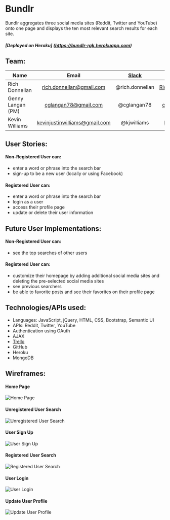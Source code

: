 # Bundlr

Bundlr aggregates three social media sites (Reddit, Twitter and YouTube) onto one page and displays the ten most relevant search results for each site.

##### [Deployed on Heroku] (https://bundlr-rgk.herokuapp.com)

## Team:

| Name               | Email | [Slack](https://ga-students.slack.com) | GitHub |
|--------------------|:----------------------------:|:---------------:|:------:|
| Rich Donnellan     | rich.donnellan@gmail.com     | @rich.donnellan | [RichDonnellan](https://github.com/RichDonnellan)|
| Genny Langan (PM)      | cglangan78@gmail.com         | @cglangan78     | [cglangan78](https://github.com/cglangan78) |
| Kevin Williams     | kevinjustinwilliams@gmail.com  | @kjwilliams     | [KJWBeige](https://github.com/KJWBeige) |


## User Stories:
#### Non-Registered User can:
* enter a word or phrase into the search bar
* sign-up to be a new user (locally or using Facebook)

#### Registered User can:
* enter a word or phrase into the search bar
* login as a user
* access their profile page
* update or delete their user information

## Future User Implementations:
#### Non-Registered User can:
* see the top searches of other users 

#### Registered User can:
* customize their homepage by adding additional social media sites and deleting the pre-selected social media sites
* see previous searchers
* be able to favorite posts and see their favorites on their profile page


## Technologies/APIs used:
* Languages: JavaScript, jQuery, HTML, CSS, Bootstrap, Semantic UI
* APIs: Reddit, Twitter, YouTube
* Authentication using OAuth
* AJAX
* [Trello](https://trello.com/b/61HS80xR/bundlr)
* GitHub
* Heroku
* MongoDB



## Wireframes:

#### Home Page
![Home Page](https://cloud.githubusercontent.com/assets/14102582/11454442/266d88a8-95e1-11e5-9486-3133a00b8328.png)

#### Unregistered User Search
![Unregistered User Search](https://cloud.githubusercontent.com/assets/14102582/11454443/266da5d6-95e1-11e5-8932-2473d5ae85ce.png)

#### User Sign Up
![User Sign Up](https://cloud.githubusercontent.com/assets/14102582/11454441/266d809c-95e1-11e5-849c-c10f95ff558b.png)

#### Registered User Search
![Registered User Search](https://cloud.githubusercontent.com/assets/14102582/11454439/266c4f56-95e1-11e5-8a12-5b00373b6c09.png)

#### User Login
![User Login](https://cloud.githubusercontent.com/assets/14102582/11454440/266cd55c-95e1-11e5-8812-642b5cc7a5bb.png)

#### Update User Profile
![Update User Profile](https://cloud.githubusercontent.com/assets/14102582/11454444/26716da6-95e1-11e5-862c-22f733995499.png)
